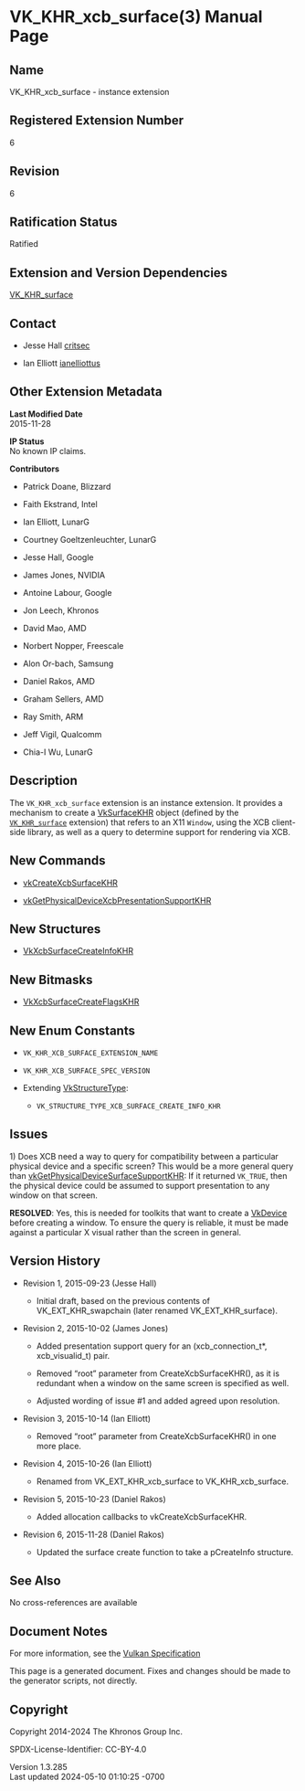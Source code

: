 # VK_KHR_xcb_surface(3) Manual Page

## Name

VK_KHR_xcb_surface - instance extension



## <a href="#_registered_extension_number" class="anchor"></a>Registered Extension Number

6

## <a href="#_revision" class="anchor"></a>Revision

6

## <a href="#_ratification_status" class="anchor"></a>Ratification Status

Ratified

## <a href="#_extension_and_version_dependencies" class="anchor"></a>Extension and Version Dependencies

[VK_KHR_surface](https://registry.khronos.org/vulkan/specs/1.3-extensions/man/html/VK_KHR_surface.html)  

## <a href="#_contact" class="anchor"></a>Contact

- Jesse Hall <a
  href="https://github.com/KhronosGroup/Vulkan-Docs/issues/new?body=%5BVK_KHR_xcb_surface%5D%20@critsec%0A*Here%20describe%20the%20issue%20or%20question%20you%20have%20about%20the%20VK_KHR_xcb_surface%20extension*"
  target="_blank" rel="nofollow noopener"><em></em>critsec</a>

- Ian Elliott <a
  href="https://github.com/KhronosGroup/Vulkan-Docs/issues/new?body=%5BVK_KHR_xcb_surface%5D%20@ianelliottus%0A*Here%20describe%20the%20issue%20or%20question%20you%20have%20about%20the%20VK_KHR_xcb_surface%20extension*"
  target="_blank" rel="nofollow noopener"><em></em>ianelliottus</a>

## <a href="#_other_extension_metadata" class="anchor"></a>Other Extension Metadata

**Last Modified Date**  
2015-11-28

**IP Status**  
No known IP claims.

**Contributors**  
- Patrick Doane, Blizzard

- Faith Ekstrand, Intel

- Ian Elliott, LunarG

- Courtney Goeltzenleuchter, LunarG

- Jesse Hall, Google

- James Jones, NVIDIA

- Antoine Labour, Google

- Jon Leech, Khronos

- David Mao, AMD

- Norbert Nopper, Freescale

- Alon Or-bach, Samsung

- Daniel Rakos, AMD

- Graham Sellers, AMD

- Ray Smith, ARM

- Jeff Vigil, Qualcomm

- Chia-I Wu, LunarG

## <a href="#_description" class="anchor"></a>Description

The `VK_KHR_xcb_surface` extension is an instance extension. It provides
a mechanism to create a [VkSurfaceKHR](https://registry.khronos.org/vulkan/specs/1.3-extensions/man/html/VkSurfaceKHR.html) object
(defined by the [`VK_KHR_surface`](https://registry.khronos.org/vulkan/specs/1.3-extensions/man/html/VK_KHR_surface.html) extension) that
refers to an X11 `Window`, using the XCB client-side library, as well as
a query to determine support for rendering via XCB.

## <a href="#_new_commands" class="anchor"></a>New Commands

- [vkCreateXcbSurfaceKHR](https://registry.khronos.org/vulkan/specs/1.3-extensions/man/html/vkCreateXcbSurfaceKHR.html)

- [vkGetPhysicalDeviceXcbPresentationSupportKHR](https://registry.khronos.org/vulkan/specs/1.3-extensions/man/html/vkGetPhysicalDeviceXcbPresentationSupportKHR.html)

## <a href="#_new_structures" class="anchor"></a>New Structures

- [VkXcbSurfaceCreateInfoKHR](https://registry.khronos.org/vulkan/specs/1.3-extensions/man/html/VkXcbSurfaceCreateInfoKHR.html)

## <a href="#_new_bitmasks" class="anchor"></a>New Bitmasks

- [VkXcbSurfaceCreateFlagsKHR](https://registry.khronos.org/vulkan/specs/1.3-extensions/man/html/VkXcbSurfaceCreateFlagsKHR.html)

## <a href="#_new_enum_constants" class="anchor"></a>New Enum Constants

- `VK_KHR_XCB_SURFACE_EXTENSION_NAME`

- `VK_KHR_XCB_SURFACE_SPEC_VERSION`

- Extending [VkStructureType](https://registry.khronos.org/vulkan/specs/1.3-extensions/man/html/VkStructureType.html):

  - `VK_STRUCTURE_TYPE_XCB_SURFACE_CREATE_INFO_KHR`

## <a href="#_issues" class="anchor"></a>Issues

1\) Does XCB need a way to query for compatibility between a particular
physical device and a specific screen? This would be a more general
query than
[vkGetPhysicalDeviceSurfaceSupportKHR](https://registry.khronos.org/vulkan/specs/1.3-extensions/man/html/vkGetPhysicalDeviceSurfaceSupportKHR.html):
If it returned `VK_TRUE`, then the physical device could be assumed to
support presentation to any window on that screen.

**RESOLVED**: Yes, this is needed for toolkits that want to create a
[VkDevice](https://registry.khronos.org/vulkan/specs/1.3-extensions/man/html/VkDevice.html) before creating a window. To ensure the query
is reliable, it must be made against a particular X visual rather than
the screen in general.

## <a href="#_version_history" class="anchor"></a>Version History

- Revision 1, 2015-09-23 (Jesse Hall)

  - Initial draft, based on the previous contents of
    VK_EXT_KHR_swapchain (later renamed VK_EXT_KHR_surface).

- Revision 2, 2015-10-02 (James Jones)

  - Added presentation support query for an (xcb_connection_t\*,
    xcb_visualid_t) pair.

  - Removed “root” parameter from CreateXcbSurfaceKHR(), as it is
    redundant when a window on the same screen is specified as well.

  - Adjusted wording of issue \#1 and added agreed upon resolution.

- Revision 3, 2015-10-14 (Ian Elliott)

  - Removed “root” parameter from CreateXcbSurfaceKHR() in one more
    place.

- Revision 4, 2015-10-26 (Ian Elliott)

  - Renamed from VK_EXT_KHR_xcb_surface to VK_KHR_xcb_surface.

- Revision 5, 2015-10-23 (Daniel Rakos)

  - Added allocation callbacks to vkCreateXcbSurfaceKHR.

- Revision 6, 2015-11-28 (Daniel Rakos)

  - Updated the surface create function to take a pCreateInfo structure.

## <a href="#_see_also" class="anchor"></a>See Also

No cross-references are available

## <a href="#_document_notes" class="anchor"></a>Document Notes

For more information, see the <a
href="https://registry.khronos.org/vulkan/specs/1.3-extensions/html/vkspec.html#VK_KHR_xcb_surface"
target="_blank" rel="noopener">Vulkan Specification</a>

This page is a generated document. Fixes and changes should be made to
the generator scripts, not directly.

## <a href="#_copyright" class="anchor"></a>Copyright

Copyright 2014-2024 The Khronos Group Inc.

SPDX-License-Identifier: CC-BY-4.0

Version 1.3.285  
Last updated 2024-05-10 01:10:25 -0700

